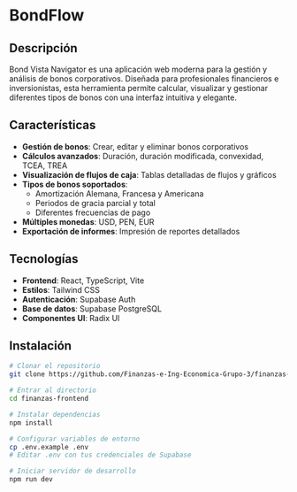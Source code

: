 # BondFlow

## Descripción

Bond Vista Navigator es una aplicación web moderna para la gestión y análisis de bonos corporativos. Diseñada para profesionales financieros e inversionistas, esta herramienta permite calcular, visualizar y gestionar diferentes tipos de bonos con una interfaz intuitiva y elegante.

## Características

- **Gestión de bonos**: Crear, editar y eliminar bonos corporativos
- **Cálculos avanzados**: Duración, duración modificada, convexidad, TCEA, TREA
- **Visualización de flujos de caja**: Tablas detalladas de flujos y gráficos
- **Tipos de bonos soportados**: 
  - Amortización Alemana, Francesa y Americana
  - Periodos de gracia parcial y total
  - Diferentes frecuencias de pago
- **Múltiples monedas**: USD, PEN, EUR
- **Exportación de informes**: Impresión de reportes detallados

## Tecnologías

- **Frontend**: React, TypeScript, Vite
- **Estilos**: Tailwind CSS
- **Autenticación**: Supabase Auth
- **Base de datos**: Supabase PostgreSQL
- **Componentes UI**: Radix UI

## Instalación

```bash
# Clonar el repositorio
git clone https://github.com/Finanzas-e-Ing-Economica-Grupo-3/finanzas-frontend

# Entrar al directorio
cd finanzas-frontend

# Instalar dependencias
npm install

# Configurar variables de entorno
cp .env.example .env
# Editar .env con tus credenciales de Supabase

# Iniciar servidor de desarrollo
npm run dev